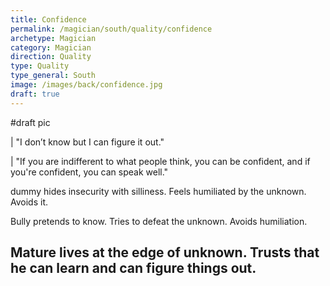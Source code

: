 ```yaml
---
title: Confidence
permalink: /magician/south/quality/confidence
archetype: Magician
category: Magician
direction: Quality
type: Quality
type_general: South
image: /images/back/confidence.jpg
draft: true
---
```

#draft pic  
  
| "I don’t know but I can figure it out."  
  
| "If you are indifferent to what people think, you can be confident, and if you're confident, you can speak well."  
  
dummy hides insecurity with silliness. Feels humiliated by the unknown. Avoids it.   
  
Bully pretends to know. Tries to defeat the unknown. Avoids humiliation.   
  
Mature lives at the edge of unknown. Trusts that he can learn and can figure things out. 
---
